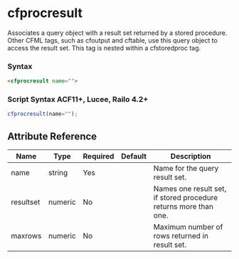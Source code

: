 # cfprocresult

Associates a query object with a result set returned by a
 stored procedure. Other CFML tags, such as cfoutput and
 cftable, use this query object to access the result set. This
 tag is nested within a cfstoredproc tag.

### Syntax

```html
<cfprocresult name="">
```

### Script Syntax ACF11+, Lucee, Railo 4.2+

```javascript
cfprocresult(name="");
```

## Attribute Reference

| Name | Type | Required | Default | Description |
| --- | --- | --- | --- | --- |
| name | string | Yes |  | Name for the query result set. |
| resultset | numeric | No |  | Names one result set, if stored procedure returns more than<br /> one. |
| maxrows | numeric | No |  | Maximum number of rows returned in result set. |
